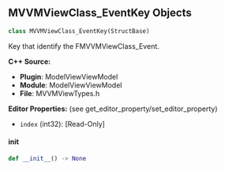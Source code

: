 ## MVVMViewClass_EventKey Objects

```python
class MVVMViewClass_EventKey(StructBase)
```

Key that identify the FMVVMViewClass_Event.

**C++ Source:**

- **Plugin**: ModelViewViewModel
- **Module**: ModelViewViewModel
- **File**: MVVMViewTypes.h

**Editor Properties:** (see get_editor_property/set_editor_property)

- ``index`` (int32):  [Read-Only]

<a id="unreal.MVVMViewClass_EventKey.__init__"></a>

#### __init__

```python
def __init__() -> None
```

<a id="unreal.MVVMViewClass_ConditionKey"></a>
